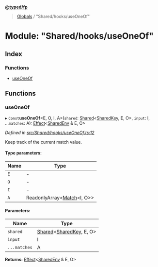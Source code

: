 **[@typed/fp](../README.md)**

> [Globals](../globals.md) / "Shared/hooks/useOneOf"

# Module: "Shared/hooks/useOneOf"

## Index

### Functions

* [useOneOf](_shared_hooks_useoneof_.md#useoneof)

## Functions

### useOneOf

▸ `Const`**useOneOf**\<E, O, I, A>(`shared`: [Shared](_shared_core_model_shared_.shared.md)\<[SharedKey](_shared_core_model_sharedkey_.sharedkey.md), E, O>, `input`: I, ...`matches`: A): [Effect](_effect_effect_.effect.md)\<[SharedEnv](../interfaces/_shared_core_services_sharedenv_.sharedenv.md) & E, O>

*Defined in [src/Shared/hooks/useOneOf.ts:12](https://github.com/TylorS/typed-fp/blob/41076ce/src/Shared/hooks/useOneOf.ts#L12)*

Keep track of the current match value.

#### Type parameters:

Name | Type |
------ | ------ |
`E` | - |
`O` | - |
`I` | - |
`A` | ReadonlyArray\<[Match](_logic_types_.match.md)\<I, O>> |

#### Parameters:

Name | Type |
------ | ------ |
`shared` | [Shared](_shared_core_model_shared_.shared.md)\<[SharedKey](_shared_core_model_sharedkey_.sharedkey.md), E, O> |
`input` | I |
`...matches` | A |

**Returns:** [Effect](_effect_effect_.effect.md)\<[SharedEnv](../interfaces/_shared_core_services_sharedenv_.sharedenv.md) & E, O>
